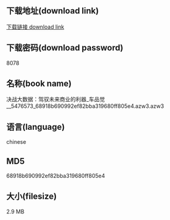 ## 下载地址(download link)
[下载链接 download link](https://voluble-croquembouche-d321dc.netlify.app/?s=%E5%86%B3%E6%88%98%E5%A4%A7%E6%95%B0%E6%8D%AE%EF%BC%9A%E9%A9%BE%E9%A9%AD%E6%9C%AA%E6%9D%A5%E5%95%86%E4%B8%9A%E7%9A%84%E5%88%A9%E5%99%A8_%E8%BD%A6%E5%93%81%E8%A7%89__5476573_68918b690992ef82bba319680ff805e4.azw3)

## 下载密码(download password)
8078

## 名称(book name)
决战大数据：驾驭未来商业的利器_车品觉__5476573_68918b690992ef82bba319680ff805e4.azw3.azw3

## 语言(language)
chinese

## MD5
68918b690992ef82bba319680ff805e4

## 大小(filesize)
2.9 MB
